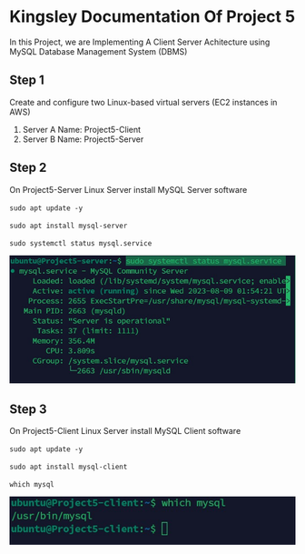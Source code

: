 # Kingsley Documentation Of Project 5

In this Project, we are Implementing A Client Server Achitecture using MySQL Database Management System (DBMS)

## Step 1
Create and configure two Linux-based virtual servers (EC2 instances in AWS)

1. Server A Name: Project5-Client
2. Server B Name: Project5-Server

## Step 2

On Project5-Server Linux Server install MySQL Server software

`sudo apt update -y`

`sudo apt install mysql-server`

`sudo systemctl status mysql.service`

![server status](./images/server-status.jpg)


## Step 3

On Project5-Client Linux Server install MySQL Client software

`sudo apt update -y`

`sudo apt install mysql-client`

`which mysql`

![client status](./images/client-status.jpg)




